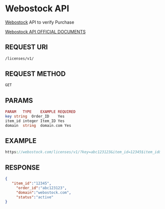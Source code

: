 # Webostock API
[Webostock](https://webostock.com/) API to verify Purchase

[Webostock API OFFICIAL DOCUMENTS](https://webostock.com/licenses/v1/documentation/)
## REQUEST URI
```bash
/licenses/v1/
```

## REQUEST METHOD
```bash
GET
```

## PARAMS
```php
PARAM	TYPE	EXAMPLE	REQUIRED
key	string	Order_ID	Yes
item_id	integer	Item_ID	Yes
domain	string	domain.com Yes
```

## EXAMPLE
```php
https://webostock.com/licenses/v1/?key=abc123123&item_id=12345$item_id&domain=webostock.com
```

## RESPONSE
```json
{
   "item_id":"12345",
     "order_id":"abc123123",
     "domain":"webostock.com",
     "status":"active"
}
```
